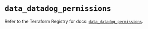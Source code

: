 # `data_datadog_permissions`

Refer to the Terraform Registry for docs: [`data_datadog_permissions`](https://registry.terraform.io/providers/datadog/datadog/3.48.0/docs/data-sources/permissions).
